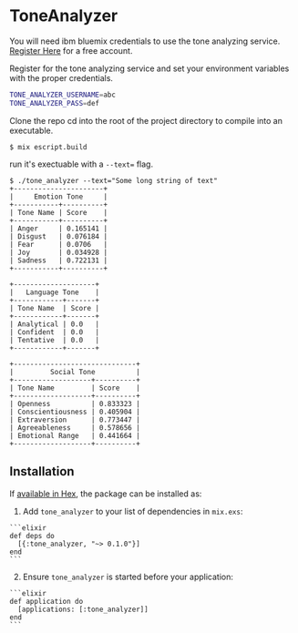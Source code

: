 # ToneAnalyzer

You will need ibm bluemix credentials to use the tone analyzing service. [Register Here](https://console.ng.bluemix.net/dashboard/apps/) for a free account.

Register for the tone analyzing service and set your environment variables with the proper credentials.
```bash
TONE_ANALYZER_USERNAME=abc
TONE_ANALYZER_PASS=def
```

Clone the repo cd into the root of the project directory to compile into an executable.
```
$ mix escript.build
```
run it's exectuable with a `--text=` flag.
```
$ ./tone_analyzer --text="Some long string of text"
+----------------------+
|     Emotion Tone     |
+-----------+----------+
| Tone Name | Score    |
+-----------+----------+
| Anger     | 0.165141 |
| Disgust   | 0.076184 |
| Fear      | 0.0706   |
| Joy       | 0.034928 |
| Sadness   | 0.722131 |
+-----------+----------+

+--------------------+
|   Language Tone    |
+------------+-------+
| Tone Name  | Score |
+------------+-------+
| Analytical | 0.0   |
| Confident  | 0.0   |
| Tentative  | 0.0   |
+------------+-------+

+------------------------------+
|         Social Tone          |
+-------------------+----------+
| Tone Name         | Score    |
+-------------------+----------+
| Openness          | 0.833323 |
| Conscientiousness | 0.405904 |
| Extraversion      | 0.773447 |
| Agreeableness     | 0.578656 |
| Emotional Range   | 0.441664 |
+-------------------+----------+

```

## Installation

If [available in Hex](https://hex.pm/docs/publish), the package can be installed as:

  1. Add `tone_analyzer` to your list of dependencies in `mix.exs`:

    ```elixir
    def deps do
      [{:tone_analyzer, "~> 0.1.0"}]
    end
    ```

  2. Ensure `tone_analyzer` is started before your application:

    ```elixir
    def application do
      [applications: [:tone_analyzer]]
    end
    ```

